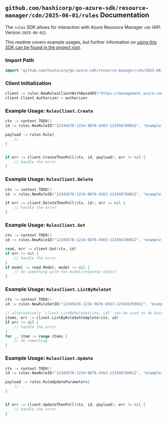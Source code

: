 
## `github.com/hashicorp/go-azure-sdk/resource-manager/cdn/2025-06-01/rules` Documentation

The `rules` SDK allows for interaction with Azure Resource Manager `cdn` (API Version `2025-06-01`).

This readme covers example usages, but further information on [using this SDK can be found in the project root](https://github.com/hashicorp/go-azure-sdk/tree/main/docs).

### Import Path

```go
import "github.com/hashicorp/go-azure-sdk/resource-manager/cdn/2025-06-01/rules"
```


### Client Initialization

```go
client := rules.NewRulesClientWithBaseURI("https://management.azure.com")
client.Client.Authorizer = authorizer
```


### Example Usage: `RulesClient.Create`

```go
ctx := context.TODO()
id := rules.NewRuleID("12345678-1234-9876-4563-123456789012", "example-resource-group", "profileName", "ruleSetName", "ruleName")

payload := rules.Rule{
	// ...
}


if err := client.CreateThenPoll(ctx, id, payload); err != nil {
	// handle the error
}
```


### Example Usage: `RulesClient.Delete`

```go
ctx := context.TODO()
id := rules.NewRuleID("12345678-1234-9876-4563-123456789012", "example-resource-group", "profileName", "ruleSetName", "ruleName")

if err := client.DeleteThenPoll(ctx, id); err != nil {
	// handle the error
}
```


### Example Usage: `RulesClient.Get`

```go
ctx := context.TODO()
id := rules.NewRuleID("12345678-1234-9876-4563-123456789012", "example-resource-group", "profileName", "ruleSetName", "ruleName")

read, err := client.Get(ctx, id)
if err != nil {
	// handle the error
}
if model := read.Model; model != nil {
	// do something with the model/response object
}
```


### Example Usage: `RulesClient.ListByRuleSet`

```go
ctx := context.TODO()
id := rules.NewRuleSetID("12345678-1234-9876-4563-123456789012", "example-resource-group", "profileName", "ruleSetName")

// alternatively `client.ListByRuleSet(ctx, id)` can be used to do batched pagination
items, err := client.ListByRuleSetComplete(ctx, id)
if err != nil {
	// handle the error
}
for _, item := range items {
	// do something
}
```


### Example Usage: `RulesClient.Update`

```go
ctx := context.TODO()
id := rules.NewRuleID("12345678-1234-9876-4563-123456789012", "example-resource-group", "profileName", "ruleSetName", "ruleName")

payload := rules.RuleUpdateParameters{
	// ...
}


if err := client.UpdateThenPoll(ctx, id, payload); err != nil {
	// handle the error
}
```
